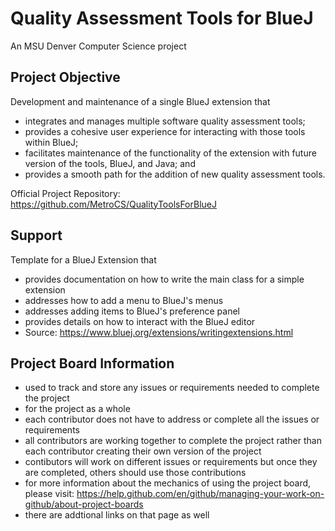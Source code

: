 # Quality Assessment Tools for BlueJ

An MSU Denver Computer Science project

## Project Objective
Development and maintenance of a single BlueJ extension that
- integrates and manages multiple software quality assessment tools;
- provides a cohesive user experience for interacting with those tools within BlueJ;
- facilitates maintenance of the functionality of the extension with future version of the tools, BlueJ, and Java; and
- provides a smooth path for the addition of new quality assessment tools.

Official Project Repository: https://github.com/MetroCS/QualityToolsForBlueJ

## Support
Template for a BlueJ Extension that
- provides documentation on how to write the main class for a simple extension
- addresses how to add a menu to BlueJ's menus
- addresses adding items to BlueJ's preference panel
- provides details on how to interact with the BlueJ editor
- Source: https://www.bluej.org/extensions/writingextensions.html

## Project Board Information
- used to track and store any issues or requirements needed to complete the project
- for the project as a whole
- each contributor does not have to address or complete all the issues or requirements
- all contributors are working together to complete the project rather than each contributor creating their own version of the project
- contibutors will work on different issues or requirements but once they are completed, others should use those contributions
- for more information about the mechanics of using the project board, please visit: https://help.github.com/en/github/managing-your-work-on-github/about-project-boards
- there are addtional links on that page as well
